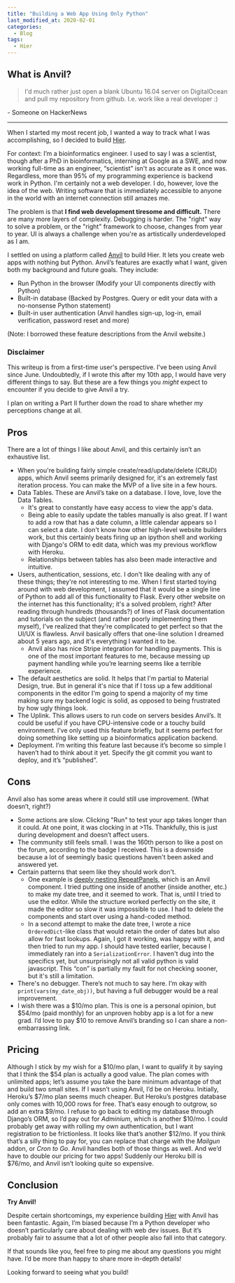 ```yaml
---
title: "Building a Web App Using Only Python"
last_modified_at: 2020-02-01
categories:
  - Blog
tags:
  - Hier
---
```


## What is Anvil?

> I'd much rather just open a blank Ubuntu 16.04 server on DigitalOcean and pull my repository from github. I.e. work like a real developer :)


\- Someone on HackerNews

---

When I started my most recent job, I wanted a way to track what I was accomplishing, so I decided to build [Hier](https://honorable-diligent-serval.anvil.app/).

For context: I’m a bioinformatics engineer. I used to say I was a scientist, though after a PhD in bioinformatics, interning at Google as a SWE, and now working full-time as an engineer, “scientist” isn't as accurate as it once was. Regardless, more than 95% of my programming experience is backend work in Python. I'm certainly not a web developer. I do, however, love the idea of the web. Writing software that is immediately accessible to anyone in the world with an internet connection still amazes me.

The problem is that **I find web development tiresome and difficult.**  There are many more layers of complexity. Debugging is harder. The "right" way to solve a problem, or the "right" framework to choose, changes from year to year. UI is always a challenge when you're as artistically underdeveloped as I am.

I settled on using a platform called [Anvil](https://anvil.works/) to build Hier. It lets you create web apps with nothing but Python. Anvil’s features are exactly what I want, given both my background and future goals. They include:



*   Run Python in the browser (Modify your UI components directly with Python)
*   Built-in database (Backed by Postgres. Query or edit your data with a no-nonsense Python statement)
*   Built-in user authentication (Anvil handles sign-up, log-in, email verification, password reset and more)

(Note: I borrowed these feature descriptions from the Anvil website.)


### Disclaimer

This writeup is from a first-time user's perspective. I’ve been using Anvil since June. Undoubtedly, if I wrote this after my 10th app, I would have very different things to say. But these are a few things you _might_ expect to encounter if you decide to give Anvil a try.

I plan on writing a Part II further down the road to share whether my perceptions change at all.


## Pros

There are a lot of things I like about Anvil, and this certainly isn’t an exhaustive list.



*   When you're building fairly simple create/read/update/delete (CRUD) apps, which Anvil seems primarily designed for, it's an extremely fast iteration process. You can make the MVP of a live site in a few hours.
*   Data Tables. These are Anvil’s take on a database. I love, love, love the Data Tables.
    *   It's great to constantly have easy access to view the app's data.
    *   Being able to easily update the tables manually is also great. If I want to add a row that has a date column, a little calendar appears so I can select a date. I don't know how other high-level website builders work, but this certainly beats firing up an ipython shell and working with Django's ORM to edit data, which was my previous workflow with Heroku.
    *   Relationships between tables has also been made interactive and intuitive.
*   Users, authentication, sessions, etc. I don't like dealing with any of these things; they're not interesting to me. When I first started toying around with web development, I assumed that it would be a single line of Python to add all of this functionality to Flask. Every other website on the internet has this functionality; it's a solved problem, right? After reading through hundreds (thousands?) of lines of Flask documentation and tutorials on the subject (and rather poorly implementing them myself), I've realized that they're complicated to get perfect so that the UI/UX is flawless. Anvil basically offers that one-line solution I dreamed about 5 years ago, and it's everything I wanted it to be.
    *   Anvil also has nice Stripe integration for handling payments. This is one of the most important features to me, because messing up payment handling while you’re learning seems like a terrible experience.
*   The default aesthetics are solid. It helps that I'm partial to Material Design, true. But in general it's nice that if I toss up a few additional components in the editor I'm going to spend a majority of my time making sure my backend logic is solid, as opposed to being frustrated by how ugly things look.  
*   The Uplink. This allows users to run code on servers besides Anvil’s. It could be useful if you have CPU-intensive code or a touchy build environment. I’ve only used this feature briefly, but it seems perfect for doing something like setting up a bioinformatics application backend.
*   Deployment. I’m writing this feature last because it’s become so simple I haven’t had to think about it yet. Specify the git commit you want to deploy, and it’s “published”.


## Cons

Anvil also has some areas where it could still use improvement. (What doesn’t, right?)



*   Some actions are slow. Clicking "Run" to test your app takes longer than it could. At one point, it was clocking in at >11s. Thankfully, this is just during development and doesn’t affect users.
*   The community still feels small. I was the 160th person to like a post on the forum, according to the badge I received. This is a downside because a lot of seemingly basic questions haven't been asked and answered yet.
*   Certain patterns that seem like they should work don't.
    *   One example is [deeply nesting RepeatPanels](https://anvil.works/forum/t/performance-of-ide-with-deeply-nested-repeating-panels/28710), which is an Anvil component. I tried putting one inside of another (inside another, etc.) to make my date tree, and it seemed to work. That is, until I tried to use the editor. While the structure worked perfectly on the site, it made the editor so slow it was impossible to use. I had to delete the components and start over using a hand-coded method.
    *   In a second attempt to make the date tree, I wrote a nice `OrderedDict`-like class that would retain the order of dates but also allow for fast lookups. Again, I got it working, was happy with it, and then tried to run my app. I should have tested earlier, because I immediately ran into a `SerializationError`. I haven't dug into the specifics yet, but unsurprisingly not all valid python is valid javascript. This “con” is partially my fault for not checking sooner, but it's still a limitation.   
*   There's no debugger. There’s not much to say here. I’m okay with `print(vars(my_date_obj))`, but having a full debugger would be a real improvement.
*   I wish there was a $10/mo plan. This is one is a personal opinion, but $54/mo (paid monthly) for an unproven hobby app is a lot for a new grad. I’d love to pay $10 to remove Anvil’s branding so I can share a non-embarrassing link.  


## Pricing

Although I stick by my wish for a $10/mo plan, I want to qualify it by saying that I think the $54 plan is actually a good value. The plan comes with unlimited apps; let’s assume you take the bare minimum advantage of that and build two small sites. If I wasn’t using Anvil, I’d be on Heroku. Initially, Heroku’s $7/mo plan seems much cheaper. But Heroku’s postgres database only comes with 10,000 rows for free. That’s easy enough to outgrow, so add an extra $9/mo. I refuse to go back to editing my database through Django’s ORM, so I’d pay out for _Adminium_, which is another $10/mo. I could probably get away with rolling my own authentication, but I want registration to be frictionless. It looks like that’s another $12/mo. If you think that’s a silly thing to pay for, you can replace that charge with the _Mailgun_ addon, or _Cron to Go_. Anvil handles both of those things as well. And we’d have to double our pricing for two apps! Suddenly our Heroku bill is $76/mo, and Anvil isn’t looking quite so expensive.


## Conclusion

**Try Anvil!**

Despite certain shortcomings, my experience building [Hier](https://honorable-diligent-serval.anvil.app/) with Anvil has been fantastic. Again, I’m biased because I’m a Python developer who doesn’t particularly care about dealing with web dev issues. But it’s probably fair to assume that a lot of other people also fall into that category.

If that sounds like you, feel free to ping me about any questions you might have. I’d be more than happy to share more in-depth details!

Looking forward to seeing what you build!
